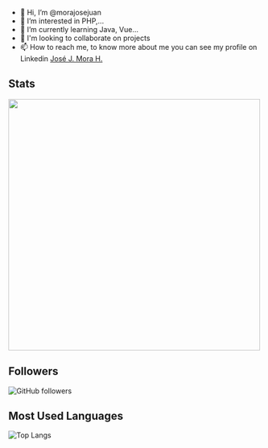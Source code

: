- 👋 Hi, I’m @morajosejuan
- 👀 I’m interested in PHP,...
- 🌱 I’m currently learning Java, Vue...
- 💞️ I'm looking to collaborate on projects
- 📫 How to reach me, to know more about me you can see my profile on Linkedin <a class="badge-base__link LI-simple-link" href="https://co.linkedin.com/in/morajosejuan?trk=profile-badge" target="_blank"> José J. Mora H.</a></div>

<!---
morajosejuan/morajosejuan is a ✨ special ✨ repository because its `README.md` (this file) appears on your GitHub profile.
You can click the Preview link to take a look at your changes.
--->
## Stats
<img src = "https://github-readme-stats.vercel.app/api?username=morajosejuan&show_icons=true&theme=dark" width = 500 style="display: flex">

## Followers 
![GitHub followers](https://img.shields.io/github/followers/morajosejuan)

## Most Used Languages

![Top Langs](https://github-readme-stats.vercel.app/api/top-langs/?username=morajosejuan&hide_progress=true)




              
